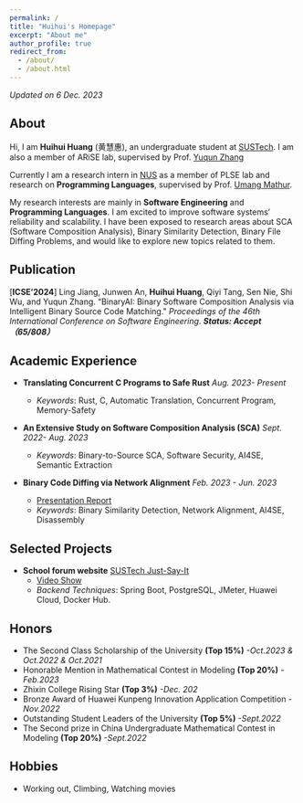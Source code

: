```yaml
---
permalink: /
title: "Huihui's Homepage"
excerpt: "About me"
author_profile: true
redirect_from: 
  - /about/
  - /about.html
---
```


*Updated on 6 Dec. 2023*

## About

Hi, I am **Huihui Huang** (黄慧惠), an undergraduate student at [SUSTech](https://www.sustech.edu.cn/en/). I am also a member of ARiSE lab, supervised by Prof. [Yuqun Zhang](https://zhangyuqun.github.io/index.html)

Currently I am a research intern in [NUS](https://www.nus.edu.sg/) as a member of PLSE lab and research on **Programming Languages**, supervised by Prof. [Umang Mathur](https://www.comp.nus.edu.sg/~umathur/).

My research interests are mainly in **Software Engineering** and **Programming Languages**. I am excited to improve software systems’ reliability and scalability. I have been exposed to research areas about SCA (Software Composition Analysis), Binary Similarity Detection, Binary File Diffing Problems, and would like to explore new topics related to them.



## Publication

 [**ICSE’2024**] Ling Jiang, Junwen An, **Huihui Huang**, Qiyi Tang, Sen Nie, Shi Wu, and Yuqun Zhang. “BinaryAI: Binary Software Composition Analysis via Intelligent Binary Source Code Matching." *Proceedings of the 46th International Conference on Software Engineering*. ***Status: Accept （65/808）***

## Academic Experience
- **Translating Concurrent C Programs to Safe Rust** *Aug. 2023- Present*
  - *Keywords*: Rust, C, Automatic Translation, Concurrent Program, Memory-Safety

- **An Extensive Study on Software Composition Analysis (SCA)** *Sept. 2022- Aug. 2023*
  - *Keywords*: Binary-to-Source SCA, Software Security, AI4SE, Semantic Extraction

- **Binary Code Diffing via Network Alignment** *Feb. 2023 - Jun. 2023*
  - [Presentation Report](https://huihuihuang.top/files/binary_diffing_report.pdf)
  - *Keywords*: Binary Similarity Detection, Network Alignment, AI4SE, Disassembly


## Selected Projects

- **School forum website** [SUSTech Just-Say-It](https://sus-tech-say-it-frontend-pehx.vercel.app/)
  - [Video Show](https://www.bilibili.com/video/BV1ts4y1k74Y/)
  - *Backend Techniques*: Spring Boot, PostgreSQL, JMeter, Huawei Cloud, Docker Hub.

## Honors

- The Second Class Scholarship of the University **(Top 15%)** *-Oct.2023 & Oct.2022 & Oct.2021*
- Honorable Mention in Mathematical Contest in Modeling **(Top 20%)** *-Feb.2023*
- Zhixin College Rising Star **(Top 3%)** *-Dec. 202*
- Bronze Award of Huawei Kunpeng Innovation Application Competition *-Nov.2022*
- Outstanding Student Leaders of the University **(Top 5%)** *-Sept.2022*
- The Second prize in China Undergraduate Mathematical Contest in Modeling **(Top 20%)** *-Sept.2022*


## Hobbies

- Working out, Climbing, Watching movies



